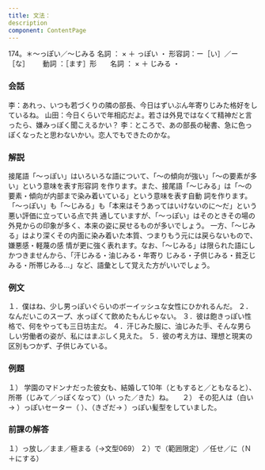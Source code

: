 ```yaml
---
title: 文法：
description
component: ContentPage
---
```



174。＊～っぽい／～じみる
名詞 ： × ＋ っぽい ・
形容詞：ー［い］／ー［な］      
動詞 ：［ます］形      
名詞 ： × ＋ じみる ・
### 会話
李：あれっ、いつも若づくりの隣の部長、今日はずいぶん年寄りじみた格好をしているね。
山田：今日くらいで年相応だよ。若さは外見ではなくて精神だと言ったら、嫌みっぽく聞こえるかい？
李：ところで、あの部長の秘書、急に色っぽくなったと思わないかい。恋人でもできたのかな。
### 解説
接尾語「～っぽい」はいろいろな語について、「～の傾向が強い」「～の要素が多い」という意味を表す形容詞 を作ります。また、接尾語「～じみる」は「～の要素・傾向が内部まで染み着いている」という意味を表す自動 詞を作ります。
「～っぽい」も「～じみる」も「本来はそうあってはいけないのに～だ」という悪い評価に立っている点で共 通していますが、「～っぽい」はそのときその場の外見からの印象が多く、本来の姿に戻せるものが多いでしょう。 一方、「～じみる」はより深くその内面に染み着いた本質、つまりもう元には戻らないもので、嫌悪感・軽蔑の感 情が更に強く表れます。なお、「～じみる」は限られた語にしかつきませんから、「汗じみる・油じみる・年寄り じみる・子供じみる・貧乏じみる・所帯じみる…」など、語彙として覚えた方がいいでしょう。
### 例文
１．僕はね、少し男っぽいぐらいのボーイッシュな女性にひかれるんだ。
２．なんだいこのスープ、水っぽくて飲めたもんじゃない。
３．彼は飽きっぽい性格で、何をやっても三日坊主だ。
４．汗じみた服に、油じみた手、そんな男らしい労働者の姿が、私にはまぶしく見えた。
５．彼の考え方は、理想と現実の区別もつかず、子供じみている。
### 例題
１） 学園のマドンナだった彼女も、結婚して10年（ともすると／ともなると）、所帯（じみて／っぽくなって）（い
った／きた）ね。    
２） その犯人は（白い→ ）っぽいセーター（ ）、（きざだ→ ）っぽい髪型をしていました。
### 前課の解答
１）っ放し／まま／極まる（→文型069）
２）で（範囲限定）／任せ／に（Ｎ＋にする）
